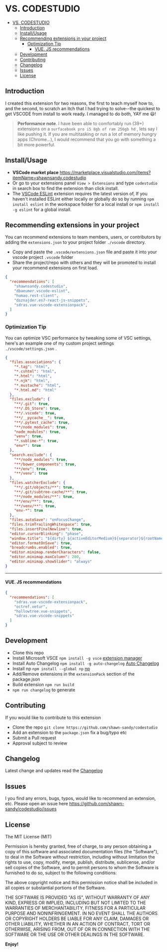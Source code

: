 # VS. CODESTUDIO

- [VS. CODESTUDIO](#vs-codestudio)
  - [Introduction](#introduction)
  - [Install/Usage](#installusage)
  - [Recommending extensions in your project](#recommending-extensions-in-your-project)
    - [Optimization Tip](#optimization-tip)
      - [VUE. JS recommendations](#vue-js-recommendations)
  - [Development](#development)
  - [Contributing](#contributing)
  - [Changelog](#changelog)
  - [Issues](#issues)
  - [License](#license)

## Introduction

I created this extension for two reasons, the first to teach myself how to, and the second, to scratch an itch that I had trying to solve--the quickest to get VSCODE from install to work ready. I managed to do both, YAY me 😃!

> **Performance note**. I have been able to comfortably run (39+) extensions on a `surfacebook pro i5 8gb of ram 256gb hd` , lets say I like pushing it. If you are multitasking or run a lot of memory hungry apps (Chrome...), I would recommend that you go with something a bit more powerful.

## Install/Usage

- **VSCode market place** <https://marketplace.visualstudio.com/items?itemName=shawnsandy.codestudio>
- Or go to your extensions panel `View > Extensions` and type `codestudio` in search box to find the extension than click install.
- The [VSCode ESLint](https://marketplace.visualstudio.com/items?itemName=dbaeumer.vscode-eslint) extension requires the latest version of, If you haven't installed ESLint either locally or globally do so by running `npm install eslint` in the workspace folder for a local install or `npm install -g eslint` for a global install.

## Recommending extensions in your project

You can recommend extensions to team members, users, or contributors by adding the `extensions.json` to your project folder `./vscode` directory.

- Copy and paste the `.vscode/extensions.json` file  and paste it into your vscode project `.vscode` folder
- Share the project/repo with others and they will be promoted to install your recommend extensions on first load.

```json
{
  "recommendations": [
    "shawnsandy.codestudio",
    "dbaeumer.vscode-eslint",
    "humao.rest-client",
    "dsznajder.es7-react-js-snippets",
    "sdras.vue-vscode-extensionpack",
  ]
}

```

### Optimization Tip

You can optimize VSC performance by tweaking some of VSC settings, here's an example one of my custom project settings `./vscode/settings.json` .

```json
{
  "files.associations": {
    "*.tag": "html",
    "*.cshtml": "html",
    "*.html": "html",
    "*.njk": "html",
    "*.mustache": "html",
    "*.html.md": "html"
  },
  "files.exclude": {
    "**/.git": true,
    "**/.DS_Store": true,
    "**/.vscode": true,
    "**/__pycache__": true,
    "**/.pytest_cache": true,
    "**/node_modules": true,
    "node_modules": true,
    "venv": true,
    "*.sublime-*": true,
    "env*": true
  },
  "search.exclude": {
    "**/node_modules": true,
    "**/bower_components": true,
    "**/env": true,
    "**/venv": true
  },
  "files.watcherExclude": {
    "**/.git/objects/**": true,
    "**/.git/subtree-cache/**": true,
    "**/node_modules/**": true,
    "**/env/**": true,
    "**/venv/**": true,
    "env-*": true
  },
  "files.autoSave": "onFocusChange",
  "files.trimTrailingWhitespace": true,
  "files.insertFinalNewline": true,
  "editor.cursorBlinking": "phase",
  "window.title": "${dirty} ${activeEditorMedium}${separator}${rootName}",
  "editor.formatOnSave": true,
  "breadcrumbs.enabled": true,
  "editor.minimap.renderCharacters": false,
  "editor.minimap.maxColumn": 200,
  "editor.minimap.showSlider": "always"
}
```

---

#### VUE. JS recommendations

```json
{
  "recommendations": [
    "sdras.vue-vscode-extensionpack",
    "octref.vetur",
    "hollowtree.vue-snippets",
    "sdras.vue-vscode-snippets"
  ]
}

```

## Development

- Clone this repo
- Install Microsoft VSCE `npm install -g vsce` [extension manager](https://www.npmjs.com/package/vsce)
- Install Auto Changelog `npm install -g auto-changelog` [Auto Changelog](https://www.npmjs.com/package/auto-changelog)
- Install np `npm install --global np` [np](https://www.npmjs.com/package/np)
- Add/Remove extensions in the `extensionPack` section of the package.json
- Build extension `npm run build`
- `npm run changelog` to generate

## Contributing

If you would like to contribute to this extension

- Clone the repo `git clone https://github.com/shawn-sandy/codestudio`
- Add an extension to the `package.json` fix a bug/typo etc
- Submit a Pull request
- Approval subject to review

## Changelog

Latest change and updates read the [Changelog](./CHANGELOG.md)

## Issues

I you find any errors, bugs, typos, would like to recommend an extension, etc. Please open an issue here <https://github.com/shawn-sandy/codestudio/issues>

## License

The MIT License (MIT)

Permission is hereby granted, free of charge, to any person obtaining a copy of this software and associated documentation files (the "Software"), to deal in the Software without restriction, including without limitation the rights to use, copy, modify, merge, publish, distribute, sublicense, and/or sell copies of the Software, and to permit persons to whom the Software is furnished to do so, subject to the following conditions:

The above copyright notice and this permission notice shall be included in all copies or substantial portions of the Software.

THE SOFTWARE IS PROVIDED "AS IS", WITHOUT WARRANTY OF ANY KIND, EXPRESS OR IMPLIED, INCLUDING BUT NOT LIMITED TO THE WARRANTIES OF MERCHANTABILITY, FITNESS FOR A PARTICULAR PURPOSE AND NONINFRINGEMENT. IN NO EVENT SHALL THE AUTHORS OR COPYRIGHT HOLDERS BE LIABLE FOR ANY CLAIM, DAMAGES OR OTHER LIABILITY, WHETHER IN AN ACTION OF CONTRACT, TORT OR OTHERWISE, ARISING FROM, OUT OF OR IN CONNECTION WITH THE SOFTWARE OR THE USE OR OTHER DEALINGS IN THE SOFTWARE.

**Enjoy!**
